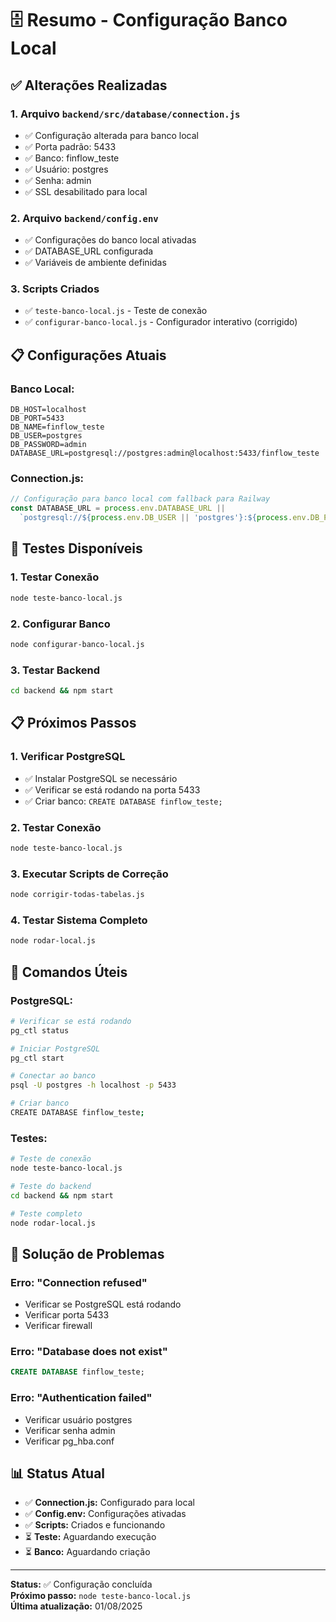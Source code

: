 # 🗄️ Resumo - Configuração Banco Local

## ✅ **Alterações Realizadas**

### **1. Arquivo `backend/src/database/connection.js`**
- ✅ Configuração alterada para banco local
- ✅ Porta padrão: 5433
- ✅ Banco: finflow_teste
- ✅ Usuário: postgres
- ✅ Senha: admin
- ✅ SSL desabilitado para local

### **2. Arquivo `backend/config.env`**
- ✅ Configurações do banco local ativadas
- ✅ DATABASE_URL configurada
- ✅ Variáveis de ambiente definidas

### **3. Scripts Criados**
- ✅ `teste-banco-local.js` - Teste de conexão
- ✅ `configurar-banco-local.js` - Configurador interativo (corrigido)

## 📋 **Configurações Atuais**

### **Banco Local:**
```env
DB_HOST=localhost
DB_PORT=5433
DB_NAME=finflow_teste
DB_USER=postgres
DB_PASSWORD=admin
DATABASE_URL=postgresql://postgres:admin@localhost:5433/finflow_teste
```

### **Connection.js:**
```javascript
// Configuração para banco local com fallback para Railway
const DATABASE_URL = process.env.DATABASE_URL || 
  `postgresql://${process.env.DB_USER || 'postgres'}:${process.env.DB_PASSWORD || 'admin'}@${process.env.DB_HOST || 'localhost'}:${process.env.DB_PORT || '5433'}/${process.env.DB_NAME || 'finflow_teste'}`;
```

## 🧪 **Testes Disponíveis**

### **1. Testar Conexão**
```bash
node teste-banco-local.js
```

### **2. Configurar Banco**
```bash
node configurar-banco-local.js
```

### **3. Testar Backend**
```bash
cd backend && npm start
```

## 📋 **Próximos Passos**

### **1. Verificar PostgreSQL**
- ✅ Instalar PostgreSQL se necessário
- ✅ Verificar se está rodando na porta 5433
- ✅ Criar banco: `CREATE DATABASE finflow_teste;`

### **2. Testar Conexão**
```bash
node teste-banco-local.js
```

### **3. Executar Scripts de Correção**
```bash
node corrigir-todas-tabelas.js
```

### **4. Testar Sistema Completo**
```bash
node rodar-local.js
```

## 🔧 **Comandos Úteis**

### **PostgreSQL:**
```bash
# Verificar se está rodando
pg_ctl status

# Iniciar PostgreSQL
pg_ctl start

# Conectar ao banco
psql -U postgres -h localhost -p 5433

# Criar banco
CREATE DATABASE finflow_teste;
```

### **Testes:**
```bash
# Teste de conexão
node teste-banco-local.js

# Teste do backend
cd backend && npm start

# Teste completo
node rodar-local.js
```

## 🐛 **Solução de Problemas**

### **Erro: "Connection refused"**
- Verificar se PostgreSQL está rodando
- Verificar porta 5433
- Verificar firewall

### **Erro: "Database does not exist"**
```sql
CREATE DATABASE finflow_teste;
```

### **Erro: "Authentication failed"**
- Verificar usuário postgres
- Verificar senha admin
- Verificar pg_hba.conf

## 📊 **Status Atual**

- ✅ **Connection.js:** Configurado para local
- ✅ **Config.env:** Configurações ativadas
- ✅ **Scripts:** Criados e funcionando
- ⏳ **Teste:** Aguardando execução
- ⏳ **Banco:** Aguardando criação

---

**Status:** ✅ Configuração concluída  
**Próximo passo:** `node teste-banco-local.js`  
**Última atualização:** 01/08/2025 